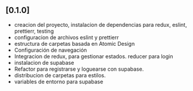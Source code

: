 ## [0.1.0]
- creacion del proyecto,  instalacion de dependencias para redux, eslint, prettierr, testing
- configuracion de archivos eslint y prettierr
- estructura de carpetas basada en Atomic Design
- Configuración de navegación
- Integracion de redux, para gestionar estados. reducer para login
- instalacion de supabase
- Refactor para registrarse y loguearse con supabase.
- distribucion de carpetas para estilos.
- variables de entorno para supabase

